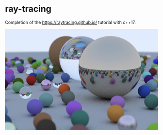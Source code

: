 # ray-tracing

Completion of the https://raytracing.github.io/ tutorial with c++17.

![Result](https://raw.githubusercontent.com/Oktosha/ray-tracing/master/res.png)

